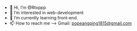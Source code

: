 - 👋 Hi, I’m @Rtxppp
- 👀 I’m interested in web-development
- 🌱 I’m currently learning front-end.
- 📫 How to reach me --> Gmail: popeangping1815@gmail.com


<!---
Rtxppp/Rtxppp is a ✨ special ✨ repository because its `README.md` (this file) appears on your GitHub profile.
You can click the Preview link to take a look at your changes.
--->
